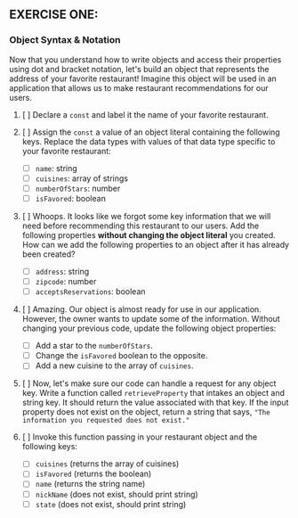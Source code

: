 ## EXERCISE ONE:

### Object Syntax & Notation

Now that you understand how to write objects and access their properties using dot and bracket notation, let's build an object that represents the address of your favorite restaurant! Imagine this object will be used in an application that allows us to make restaurant recommendations for our users.

1. [ ] Declare a `const` and label it the name of your favorite restaurant.

2. [ ] Assign the `const` a value of an object literal containing the following keys. Replace the data types with values of that data type specific to your favorite restaurant:

   - [ ] `name`: string
   - [ ] `cuisines`: array of strings
   - [ ] `numberOfStars`: number
   - [ ] `isFavored`: boolean

3. [ ] Whoops. It looks like we forgot some key information that we will need before recommending this restaurant to our users. Add the following properties **without changing the object literal** you created. How can we add the following properties to an object after it has already been created?

   - [ ] `address`: string
   - [ ] `zipcode`: number
   - [ ] `acceptsReservations`: boolean

4. [ ] Amazing. Our object is almost ready for use in our application. However, the owner wants to update some of the information. Without changing your previous code, update the following object properties:

   - [ ] Add a star to the `numberOfStars`.
   - [ ] Change the `isFavored` boolean to the opposite.
   - [ ] Add a new cuisine to the array of `cuisines`.

5. [ ] Now, let's make sure our code can handle a request for any object key. Write a function called `retrieveProperty` that intakes an object and string key. It should return the value associated with that key. If the input property does not exist on the object, return a string that says, `"The information you requested does not exist."`

6. [ ] Invoke this function passing in your restaurant object and the following keys:
   - [ ] `cuisines` (returns the array of cuisines)
   - [ ] `isFavored` (returns the boolean)
   - [ ] `name` (returns the string name)
   - [ ] `nickName` (does not exist, should print string)
   - [ ] `state` (does not exist, should print string)
